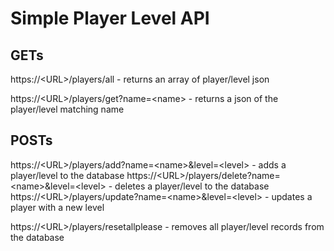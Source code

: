 # Simple Player Level API

## GETs
https://\<URL\>/players/all - returns an array of player/level json

https://\<URL\>/players/get?name=\<name\> - returns a json of the player/level matching name

## POSTs
https://\<URL\>/players/add?name=\<name\>&level=\<level\> - adds a player/level to the database
https://\<URL\>/players/delete?name=\<name\>&level=\<level\> - deletes a player/level to the database
https://\<URL\>/players/update?name=\<name\>&level=\<level\> - updates a player with a new level

https://\<URL\>/players/resetallplease - removes all player/level records from the database
